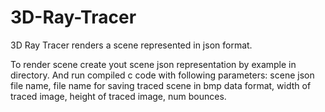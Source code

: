 # 3D-Ray-Tracer
3D Ray Tracer renders a scene represented in json format.

To render scene create yout scene json representation by example in directory. 
And run compiled c code with following parameters: 
scene json file name, 
file name for saving traced scene in bmp data format, 
width of traced image, 
height of traced image, 
num bounces.
